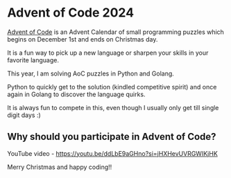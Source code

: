 # Advent of Code 2024
[Advent of Code](https://adventofcode.com/) is an Advent Calendar of small programming puzzles which begins on December 1st and ends on Christmas day. 

It is a fun way to pick up a new language or sharpen your skills in your favorite language. 

This year, I am solving AoC puzzles in Python and Golang. 

Python to quickly get to the solution (kindled competitive spirit) and once again in Golang to discover the language quirks. 

It is always fun to compete in this, even though I usually only get till single digit days :)

## Why should you participate in Advent of Code?
YouTube video - https://youtu.be/ddLbE9aGHno?si=jHXHevUVRGWIKjHK

Merry Christmas and happy coding!!

